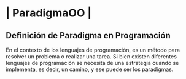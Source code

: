 # | ParadigmaOO |
## Definición de Paradigma en Programación
En el contexto de los lenguajes de programación, es un método para resolver un problema o realizar una tarea. Si bien existen diferentes lenguajes de programación se necesita de una estrategia cuando se implementa, es decir, un camino, y ese puede ser los paradigmas.
